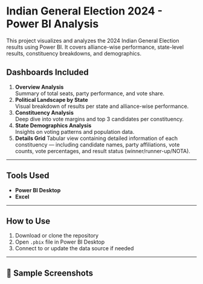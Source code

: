 # Indian General Election 2024 - Power BI Analysis
This project visualizes and analyzes the 2024 Indian General Election results using Power BI. It covers alliance-wise performance, state-level results, constituency breakdowns, and demographics.

## Dashboards Included
1. **Overview Analysis**  
   Summary of total seats, party performance, and vote share.
2. **Political Landscape by State**  
   Visual breakdown of results per state and alliance-wise performance.
3. **Constituency Analysis**  
   Deep dive into vote margins and top 3 candidates per constituency.
4. **State Demographics Analysis**  
   Insights on voting patterns and population data.
5. **Details Grid**
    Tabular view containing detailed information of each constituency — including candidate names, party affiliations, vote counts, vote percentages, and result status (winner/runner-up/NOTA).



---
## Tools Used
- **Power BI Desktop**
- **Excel**

---
## How to Use
1. Download or clone the repository
2. Open `.pbix` file in Power BI Desktop
3. Connect to or update the data source if needed

---
## 📸 Sample Screenshots





